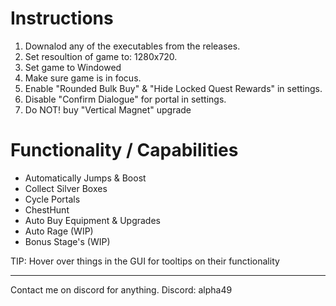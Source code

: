 # Instructions
1. Downalod any of the executables from the releases.
2. Set resoultion of game to: 1280x720.
3. Set game to Windowed
4. Make sure game is in focus.
5. Enable "Rounded Bulk Buy" & "Hide Locked Quest Rewards" in settings.
6. Disable "Confirm Dialogue" for portal in settings.
7. Do NOT! buy "Vertical Magnet" upgrade

# Functionality / Capabilities
- Automatically Jumps & Boost
- Collect Silver Boxes
- Cycle Portals
- ChestHunt
- Auto Buy Equipment & Upgrades
- Auto Rage (WIP)
- Bonus Stage's (WIP)

TIP: Hover over things in the GUI for tooltips on their functionality

---

Contact me on discord for anything.
Discord: alpha49
